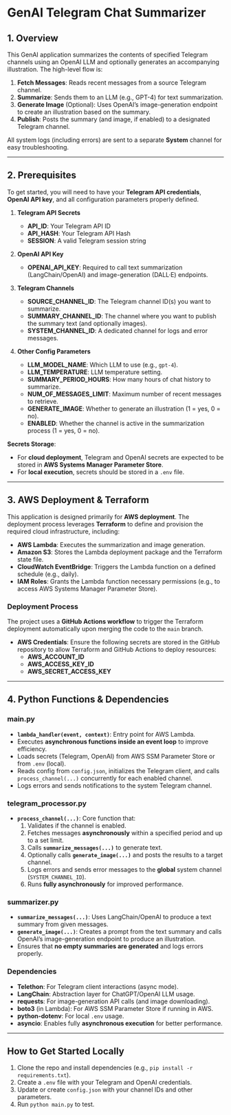 # GenAI Telegram Chat Summarizer

## 1. Overview
This GenAI application summarizes the contents of specified Telegram channels using an OpenAI LLM and optionally generates an accompanying illustration. The high-level flow is:

1. **Fetch Messages**: Reads recent messages from a source Telegram channel.  
2. **Summarize**: Sends them to an LLM (e.g., GPT-4) for text summarization.  
3. **Generate Image** (Optional): Uses OpenAI’s image-generation endpoint to create an illustration based on the summary.  
4. **Publish**: Posts the summary (and image, if enabled) to a designated Telegram channel.

All system logs (including errors) are sent to a separate **System** channel for easy troubleshooting.

---

## 2. Prerequisites

To get started, you will need to have your **Telegram API credentials**, **OpenAI API key**, and all configuration parameters properly defined.

1. **Telegram API Secrets**  
   - **API_ID**: Your Telegram API ID  
   - **API_HASH**: Your Telegram API Hash  
   - **SESSION**: A valid Telegram session string  

2. **OpenAI API Key**  
   - **OPENAI_API_KEY**: Required to call text summarization (LangChain/OpenAI) and image-generation (DALL·E) endpoints.  

3. **Telegram Channels**  
   - **SOURCE_CHANNEL_ID**: The Telegram channel ID(s) you want to summarize.  
   - **SUMMARY_CHANNEL_ID**: The channel where you want to publish the summary text (and optionally images).  
   - **SYSTEM_CHANNEL_ID**: A dedicated channel for logs and error messages.  

4. **Other Config Parameters**  
   - **LLM_MODEL_NAME**: Which LLM to use (e.g., `gpt-4`).  
   - **LLM_TEMPERATURE**: LLM temperature setting.  
   - **SUMMARY_PERIOD_HOURS**: How many hours of chat history to summarize.  
   - **NUM_OF_MESSAGES_LIMIT**: Maximum number of recent messages to retrieve.  
   - **GENERATE_IMAGE**: Whether to generate an illustration (1 = yes, 0 = no).  
   - **ENABLED**: Whether the channel is active in the summarization process (1 = yes, 0 = no).

**Secrets Storage**:  
- For **cloud deployment**, Telegram and OpenAI secrets are expected to be stored in **AWS Systems Manager Parameter Store**.  
- For **local execution**, secrets should be stored in a `.env` file.

---

## 3. AWS Deployment & Terraform

This application is designed primarily for **AWS deployment**. The deployment process leverages **Terraform** to define and provision the required cloud infrastructure, including:

- **AWS Lambda**: Executes the summarization and image generation.  
- **Amazon S3**: Stores the Lambda deployment package and the Terraform state file.  
- **CloudWatch EventBridge**: Triggers the Lambda function on a defined schedule (e.g., daily).  
- **IAM Roles**: Grants the Lambda function necessary permissions (e.g., to access AWS Systems Manager Parameter Store).

### **Deployment Process**
The project uses a **GitHub Actions workflow** to trigger the Terraform deployment automatically upon merging the code to the `main` branch.

- **AWS Credentials**: Ensure the following secrets are stored in the GitHub repository to allow Terraform and GitHub Actions to deploy resources:
  - **AWS_ACCOUNT_ID**
  - **AWS_ACCESS_KEY_ID**
  - **AWS_SECRET_ACCESS_KEY**

---

## 4. Python Functions & Dependencies

### **main.py**
- **`lambda_handler(event, context)`**: Entry point for AWS Lambda.  
- Executes **asynchronous functions inside an event loop** to improve efficiency.  
- Loads secrets (Telegram, OpenAI) from AWS SSM Parameter Store or from `.env` (local).  
- Reads config from `config.json`, initializes the Telegram client, and calls `process_channel(...)` concurrently for each enabled channel.  
- Logs errors and sends notifications to the system Telegram channel.

### **telegram_processor.py**
- **`process_channel(...)`**: Core function that:
  1. Validates if the channel is enabled.  
  2. Fetches messages **asynchronously** within a specified period and up to a set limit.  
  3. Calls **`summarize_messages(...)`** to generate text.  
  4. Optionally calls **`generate_image(...)`** and posts the results to a target channel.  
  5. Logs errors and sends error messages to the **global** system channel (`SYSTEM_CHANNEL_ID`).  
  6. Runs **fully asynchronously** for improved performance.

### **summarizer.py**
- **`summarize_messages(...)`**: Uses LangChain/OpenAI to produce a text summary from given messages.  
- **`generate_image(...)`**: Creates a prompt from the text summary and calls OpenAI’s image-generation endpoint to produce an illustration.  
- Ensures that **no empty summaries are generated** and logs errors properly.

### **Dependencies**
- **Telethon**: For Telegram client interactions (async mode).  
- **LangChain**: Abstraction layer for ChatGPT/OpenAI LLM usage.  
- **requests**: For image-generation API calls (and image downloading).  
- **boto3** (in Lambda): For AWS SSM Parameter Store if running in AWS.  
- **python-dotenv**: For local `.env` usage.  
- **asyncio**: Enables fully **asynchronous execution** for better performance.  

---

## How to Get Started Locally
1. Clone the repo and install dependencies (e.g., `pip install -r requirements.txt`).  
2. Create a `.env` file with your Telegram and OpenAI credentials.  
3. Update or create `config.json` with your channel IDs and other parameters.  
4. Run `python main.py` to test.